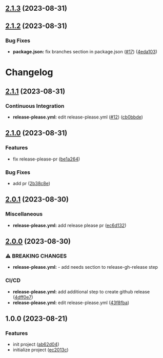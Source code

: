## [2.1.3](https://github.com/kangwooc/conventional_commit_test/compare/v2.1.2...v2.1.3) (2023-08-31)

## [2.1.2](https://github.com/kangwooc/conventional_commit_test/compare/v2.1.1...v2.1.2) (2023-08-31)


### Bug Fixes

* **package.json:** fix branches section in package.json ([#17](https://github.com/kangwooc/conventional_commit_test/issues/17)) ([4eda103](https://github.com/kangwooc/conventional_commit_test/commit/4eda10325a0e594f44d8834f2b07472f69f5f286))

# Changelog

## [2.1.1](https://github.com/kangwooc/conventional_commit_test/compare/v2.1.0...v2.1.1) (2023-08-31)


### Continuous Integration

* **release-please.yml:** edit release-please.yml ([#12](https://github.com/kangwooc/conventional_commit_test/issues/12)) ([cb0bbde](https://github.com/kangwooc/conventional_commit_test/commit/cb0bbdee5f4cee0ae1439bf8f92ddcbbb151d399))

## [2.1.0](https://github.com/kangwooc/conventional_commit_test/compare/v2.0.1...v2.1.0) (2023-08-31)


### Features

* fix release-please-pr ([be1a264](https://github.com/kangwooc/conventional_commit_test/commit/be1a26411609205b9149f72cddb5f95a20994cc3))


### Bug Fixes

* add pr ([2b38c8e](https://github.com/kangwooc/conventional_commit_test/commit/2b38c8ef9e2e53db915fc38845a73ed1fd8c1e34))

## [2.0.1](https://github.com/kangwooc/conventional_commit_test/compare/v2.0.0...v2.0.1) (2023-08-30)


### Miscellaneous

* **release-please.yml:** add release please pr ([ec6d132](https://github.com/kangwooc/conventional_commit_test/commit/ec6d132579eb20041d9ed3d29c519a464aeb0d35))

## [2.0.0](https://github.com/kangwooc/conventional_commit_test/compare/v1.0.0...v2.0.0) (2023-08-30)


### ⚠ BREAKING CHANGES

* **release-please.yml:** - add needs section to release-gh-release step

### CI/CD

* **release-please.yml:** add additional step to create github release ([4dff0e7](https://github.com/kangwooc/conventional_commit_test/commit/4dff0e7e03871745fead198900968cd24f49a77c))
* **release-please.yml:** edit release-please.yml ([43f8fba](https://github.com/kangwooc/conventional_commit_test/commit/43f8fba024c3786994502a656e0390adccea4beb))

## 1.0.0 (2023-08-21)


### Features

* init project ([ab62d04](https://github.com/kangwooc/conventional_commit_test/commit/ab62d04c49ea48ff8dc75fdcd1ce0b1d6d59b16c))
* initialize project ([ec2013c](https://github.com/kangwooc/conventional_commit_test/commit/ec2013cd08f2616ddc52b0b514f36efd593d0079))
